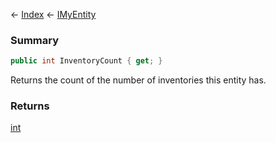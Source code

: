← [Index](Api-Index) ← [IMyEntity](VRage.Game.ModAPI.Ingame.IMyEntity)

### Summary

```csharp
public int InventoryCount { get; }
```

Returns the count of the number of inventories this entity has.

### Returns

[int](https://docs.microsoft.com/en-us/dotnet/api/system.int32?view=netframework-4.6)

